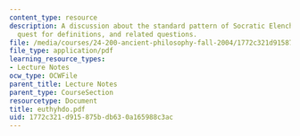 ```yaml
---
content_type: resource
description: A discussion about the standard pattern of Socratic Elenchus, the Socratic
  quest for definitions, and related questions.
file: /media/courses/24-200-ancient-philosophy-fall-2004/1772c321d915875bdb630a165988c3ac_euthyhdo.pdf
file_type: application/pdf
learning_resource_types:
- Lecture Notes
ocw_type: OCWFile
parent_title: Lecture Notes
parent_type: CourseSection
resourcetype: Document
title: euthyhdo.pdf
uid: 1772c321-d915-875b-db63-0a165988c3ac
---
```

